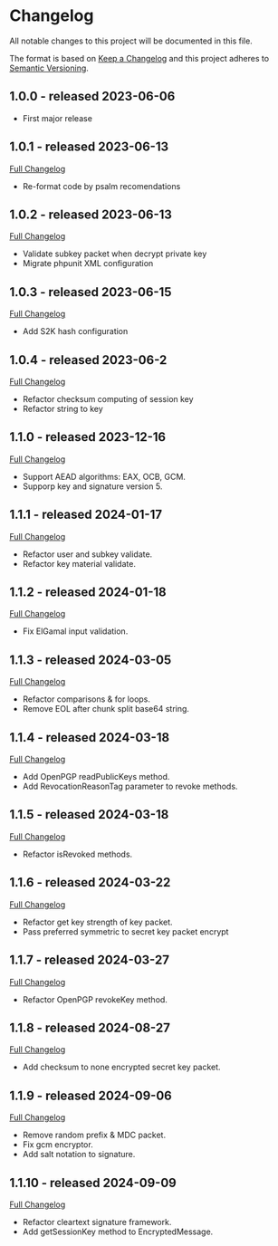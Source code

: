 # Changelog
All notable changes to this project will be documented in this file.

The format is based on [Keep a Changelog](http://keepachangelog.com/en/1.0.0/)
and this project adheres to [Semantic Versioning](http://semver.org/spec/v2.0.0.html).

## 1.0.0 - released 2023-06-06
- First major release

## 1.0.1 - released 2023-06-13
[Full Changelog](https://github.com/web-of-trust/php-privacy/compare/1.0.0...1.0.1)
- Re-format code by psalm recomendations

## 1.0.2 - released 2023-06-13
[Full Changelog](https://github.com/web-of-trust/php-privacy/compare/1.0.1...1.0.2)
- Validate subkey packet when decrypt private key
- Migrate phpunit XML configuration

## 1.0.3 - released 2023-06-15
[Full Changelog](https://github.com/web-of-trust/php-privacy/compare/1.0.2...1.0.3)
- Add S2K hash configuration

## 1.0.4 - released 2023-06-2
[Full Changelog](https://github.com/web-of-trust/php-privacy/compare/1.0.3...1.0.4)
- Refactor checksum computing of session key
- Refactor string to key

## 1.1.0 - released 2023-12-16
[Full Changelog](https://github.com/web-of-trust/php-privacy/compare/1.0.4...1.1.0)
- Support AEAD algorithms: EAX, OCB, GCM. 
- Supporp key and signature version 5.

## 1.1.1 - released 2024-01-17
[Full Changelog](https://github.com/web-of-trust/php-privacy/compare/1.1.0...1.1.1)
- Refactor user and subkey validate. 
- Refactor key material validate.

## 1.1.2 - released 2024-01-18
[Full Changelog](https://github.com/web-of-trust/php-privacy/compare/1.1.1...1.1.2)
- Fix ElGamal input validation.

## 1.1.3 - released 2024-03-05
[Full Changelog](https://github.com/web-of-trust/php-privacy/compare/1.1.2...1.1.3)
- Refactor comparisons & for loops.
- Remove EOL after chunk split base64 string.

## 1.1.4 - released 2024-03-18
[Full Changelog](https://github.com/web-of-trust/php-privacy/compare/1.1.3...1.1.4)
- Add OpenPGP readPublicKeys method.
- Add RevocationReasonTag parameter to revoke methods.

## 1.1.5 - released 2024-03-18
[Full Changelog](https://github.com/web-of-trust/php-privacy/compare/1.1.4...1.1.5)
- Refactor isRevoked methods.

## 1.1.6 - released 2024-03-22
[Full Changelog](https://github.com/web-of-trust/php-privacy/compare/1.1.5...1.1.6)
- Refactor get key strength of key packet.
- Pass preferred symmetric to secret key packet encrypt

## 1.1.7 - released 2024-03-27
[Full Changelog](https://github.com/web-of-trust/php-privacy/compare/1.1.6...1.1.7)
- Refactor OpenPGP revokeKey method.

## 1.1.8 - released 2024-08-27
[Full Changelog](https://github.com/web-of-trust/php-privacy/compare/1.1.7...1.1.8)
- Add checksum to none encrypted secret key packet.

## 1.1.9 - released 2024-09-06
[Full Changelog](https://github.com/web-of-trust/php-privacy/compare/1.1.8...1.1.9)
- Remove random prefix & MDC packet.
- Fix gcm encryptor.
- Add salt notation to signature.

## 1.1.10 - released 2024-09-09
[Full Changelog](https://github.com/web-of-trust/php-privacy/compare/1.1.9...1.1.10)
- Refactor cleartext signature framework.
- Add getSessionKey method to EncryptedMessage.
